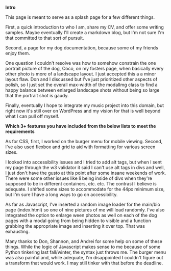 **Intro**

This page is meant to serve as a splash page for a few different things.

First, a quick introduction to who I am, share my CV, and offer some writing samples. Maybe eventually I'll create a markdown blog, but I'm not sure I'm that committed to that sort of pursuit.

Second, a page for my dog documentation, because some of my friends enjoy them.

One question I couldn't resolve was how to somehow constrain the one portrait picture of the dog, Coco, on my fosters page, when basically every other photo is more of a landscape layout. I just accepted this a a minor layout flaw. Don and I discussed but I've just prioritized other aspects of polish, so I just set the overall max-width of the modalImg class to find a happy balance between enlarged landscape shots without being so large that the portrait shot is gaudy.

Finally, eventually I hope to integrate my music project into this domain, but right now it's still over on WordPress and my vision for that is well beyond what I can pull off myself.


**Which 3+ features you have included from the below lists to meet the requirements**

As for CSS, first, I worked on the burger menu for mobile viewing. Second, I've also used flexbox and grid to aid with formatting for various screen sizes.

I looked into accessibility issues and I tried to add alt tags, but when I sent my page through the w3 validator it said I can't use alt tags in divs and well, I just don't have the gusto at this point after some insane weekends of work. There were some other issues like li being inside of divs when they're supposed to be in different containers, etc. etc. The contrast I believe is adequate. I shifted some sizes to accommodate for the 44px minimum size, but I'm sure I have a long ways to go on accessibility.

As far as Javascript, I've inserted a random image loader for the main/bio page (index.html) so one of nine pictures of me will load randomly. I've also integrated the option to enlarge ween photos as well on each of the dog pages with a modal going from being hidden to visible and a function grabbing the appropriate image and inserting it over top. That was exhausting.

Many thanks to Don, Shannon, and Andrei for some help on some of these things. While the logic of Javascript makes sense to me because of some Python tinkering last fall/winter, the syntax just throws me. The burger menu was also painful and, while adequate, I'm disappointed I couldn't figure out a transform that would work. I may still tinker with that before the deadline.
